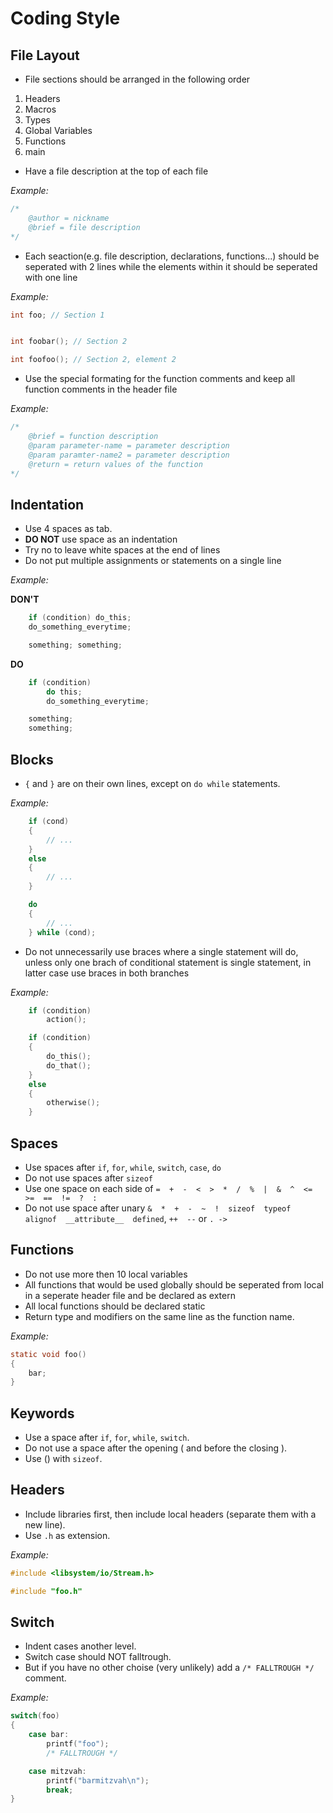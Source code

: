 # Coding Style

## File Layout

* File sections should be arranged in the following order
1. Headers
2. Macros
3. Types
4. Global Variables
5. Functions
6. main

* Have a file description at the top of each file

*Example:*

```C
/*
    @author = nickname
    @brief = file description
*/
```

* Each seaction(e.g. file description, declarations, functions...) should be seperated with 2 lines while the elements within it should be seperated with one line

*Example:*

```C
int foo; // Section 1


int foobar(); // Section 2

int foofoo(); // Section 2, element 2
```

* Use the special formating for the function comments and keep all function comments in the header file

*Example:*

```C
/*
    @brief = function description
    @param parameter-name = parameter description
    @param paramter-name2 = parameter description
    @return = return values of the function
*/
```

## Indentation

* Use 4 spaces as tab.
* **DO NOT** use space as an indentation
* Try no to leave white spaces at the end of lines
* Do not put multiple assignments or statements on a single line

*Example:*

**DON'T**
```C
    if (condition) do_this;
    do_something_everytime;

    something; something;
```
**DO**
```C
    if (condition)
        do this;
        do_something_everytime;

    something;
    something;
```

## Blocks

* `{` and `}` are on their own lines, except on `do while` statements.

*Example:*

```C
    if (cond)
    {
        // ...
    }
    else
    {
        // ...
    }

    do
    {
        // ...
    } while (cond);
```

* Do not unnecessarily use braces where a single statement will do, unless only one brach of conditional statement is single statement, in latter case use braces in both branches

*Example:*

```C
    if (condition)
        action();

    if (condition)
    {
        do_this();
        do_that();
    }
    else
    {
        otherwise();
    }
```

## Spaces

* Use spaces after `if`, `for`, `while`, `switch`, `case`, `do`
* Do not use spaces after `sizeof`
* Use one space on each side of `=  +  -  <  >  *  /  %  |  &  ^  <=  >=  ==  !=  ?  :`
* Do not use space after unary `&  *  +  -  ~  !  sizeof  typeof  alignof  __attribute__  defined`, `++  --` or `. ->`

## Functions

* Do not use more then 10 local variables
* All functions that would be used globally should be seperated from local in a seperate header file and be declared as extern
* All local functions should be declared static
* Return type and modifiers on the same line as the function name.

*Example:*

```C
static void foo()
{
    bar;
}
```

## Keywords

* Use a space after `if`, `for`, `while`, `switch`.
* Do not use a space after the opening ( and before the closing ).
* Use () with `sizeof`.

## Headers

* Include libraries first, then include local headers (separate them with a new line).
* Use `.h` as extension.

*Example:*

```C
#include <libsystem/io/Stream.h>

#include "foo.h"
```

## Switch

* Indent cases another level.
* Switch case should NOT falltrough.
* But if you have no other choise (very unlikely) add a `/* FALLTROUGH */` comment.

*Example:*

```C
switch(foo)
{
    case bar:
        printf("foo");
        /* FALLTROUGH */

    case mitzvah:
        printf("barmitzvah\n");
        break;
}
```